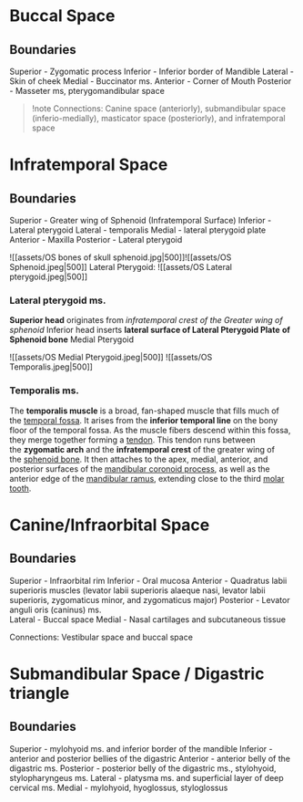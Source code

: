 # Buccal Space 

## Boundaries 
Superior - Zygomatic process
Inferior - Inferior border of Mandible 
Lateral - Skin of cheek
Medial - Buccinator ms.
Anterior - Corner of Mouth
Posterior - Masseter ms, pterygomandibular space

>!note Connections: Canine space (anteriorly), submandibular space (inferio-medially), masticator space (posteriorly), and infratemporal space
# Infratemporal Space 

## Boundaries
Superior - Greater wing of Sphenoid (Infratemporal Surface)
Inferior - Lateral pterygoid
Lateral - temporalis
Medial - lateral pterygoid plate
Anterior - Maxilla 
Posterior - Lateral pterygoid 


![[assets/OS bones of skull sphenoid.jpg|500]]![[assets/OS Sphenoid.jpeg|500]]
Lateral Pterygoid:
![[assets/OS Lateral pterygoid.jpeg|500]] 
### Lateral pterygoid ms.
**Superior head** originates from *infratemporal crest of the Greater wing of sphenoid*
Inferior head inserts **lateral surface of Lateral Pterygoid Plate** **of Sphenoid bone**
Medial Pterygoid 

![[assets/OS Medial Pterygoid.jpeg|500]]
![[assets/OS Temporalis.jpeg|500]]
### Temporalis ms.
The **temporalis muscle** is a broad, fan-shaped muscle that fills much of the [temporal fossa](https://www.kenhub.com/en/library/anatomy/the-temporal-fossa). It arises from the **inferior temporal line** on the bony floor of the temporal fossa. As the muscle fibers descend within this fossa, they merge together forming a [tendon](https://www.kenhub.com/en/library/anatomy/tendon). This tendon runs between the **zygomatic arch** and the **infratemporal crest** of the greater wing of the [sphenoid bone](https://www.kenhub.com/en/library/anatomy/the-sphenoid-bone). It then attaches to the apex, medial, anterior, and posterior surfaces of the [mandibular coronoid process](https://www.kenhub.com/en/library/anatomy/coronoid-process-of-mandible), as well as the anterior edge of the [mandibular ramus](https://www.kenhub.com/en/library/anatomy/the-mandible), extending close to the third [molar tooth](https://www.kenhub.com/en/library/anatomy/molar-tooth).

# Canine/Infraorbital Space 

## Boundaries 
Superior - Infraorbital rim
Inferior - Oral mucosa
Anterior - Quadratus labii superioris muscles (levator labii superioris alaeque nasi, levator labii superioris, zygomaticus minor, and zygomaticus major)
Posterior - Levator anguli oris (caninus) ms.   
Lateral - Buccal space
Medial - Nasal cartilages and subcutaneous tissue 

Connections: Vestibular space and buccal space 

# Submandibular Space / Digastric triangle

## Boundaries 
Superior - mylohyoid ms. and inferior border of the mandible 
Inferior - anterior and posterior bellies of the digastric 
Anterior - anterior belly of the digastric ms. 
Posterior - posterior belly of the digastric ms., stylohyoid, stylopharyngeus ms.
Lateral - platysma ms. and superficial layer of deep cervical ms.
Medial - mylohyoid, hyoglossus, styloglossus 
